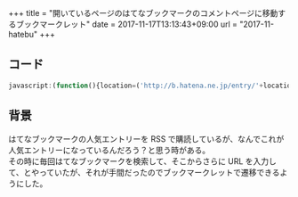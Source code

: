 +++
title = "開いているページのはてなブックマークのコメントページに移動するブックマークレット"
date = 2017-11-17T13:13:43+09:00
url = "2017-11-hatebu"
+++

## コード

```javascript
javascript:(function(){location=('http://b.hatena.ne.jp/entry/'+location.host+location.pathname+location.search)}());
```

## 背景

はてなブックマークの人気エントリーを RSS で購読しているが、なんでこれが人気エントリーになっているんだろう？と思う時がある。  
その時に毎回はてなブックマークを検索して、そこからさらに URL を入力して、とやっていたが、それが手間だったのでブックマークレットで遷移できるようにした。
